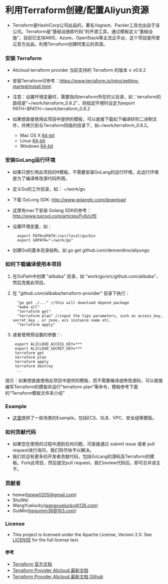 
# 利用Terraform创建/配置Aliyun资源

* Terraform是HashiCorp公司出品的，著名Vagrant、Packer工具也出自于该公司。Terraform是“基础设施即代码”的开源工具，通过模板定义“基础设施”，目前已支持AWS、Azure、OpenStack等主流云平台，这个项目是阿里云官方出品，利用Terraform创建阿里云的资源。

### 安装 Terraform
* Alicloud terraform provider 当前支持的 Terraform 的版本 ≥ v0.8.2
* 安装Terraform可参考：https://www.terraform.io/intro/getting-started/install.html
		
* 注意：设置环境变量时，需要指向terraform所在的父目录，如：terraform的路径是"~/work/terraform_0.8.2"，则指定环境时设定为export PATH=$PATH:~/work/terraform_0.8.2

* 如果想直接使用此项目中提供的模板，可以直接下载如下编译好的二进制文件，并拷贝到与Terraform同级的目录下，如~/work/terraform_0.8.2。

  * Mac OS X  [64-bit](http://tf-mac.oss-cn-shanghai.aliyuncs.com/terraform-provider-alicloud.zip )
  * Linux  [64-bit](http://tf-linux.oss-cn-shanghai.aliyuncs.com/terraform-provider-alicloud.zip )
  * Windows  [64-bit](http://tf-windows.oss-cn-shanghai.aliyuncs.com/terraform-provider-alicloud.exe)


### 安装GoLang运行环境
* 如果只想引用此项目的tf模板，不需要安装GoLang的运行环境，此运行环境是为了编译修改源代码所用。
* 定义Go的工作目录，如： ~/work/go
* 下载 GoLong SDK: http://www.golangtc.com/download 
* 这里有mac下安装 Golang SDK的参考： http://www.tuicool.com/articles/Fv6zUfE
* 设置环境变量，如：
		
		export PATH=$PATH:/usr/local/go/bin
		export GOPATH="~/work/go"

* 创建Go的基本目录结构，如 go get github.com/denverdino/aliyungo

### 如何下载编译使用本项目
1. 在GoPath中创建 "alibaba" 目录，如 "work/go/src/github.com/alibaba"，然后克隆此项目。
2. 在 "github.com/alibaba/terraform-provider" 目录下执行：
		
		 "go get ./..." //this will download depend package
		 "make all"
		 "terraform get"
		 "terraform plan" //input the tips parameters, such as access_key, secret_key , or zone, ecs instance name etc.
		 "terraform apply"
		 
3. 或者使用预设置的参数：:

		export ALICLOUD_ACCESS_KEY=*** 
		export ALICLOUD_SECRET_KEY=***
		terraform get
		terraform plan
		terraform apply
		terraform destroy
		...
		
提示：如果想直接使用此项目中提供的模板，而不需要编译或修改源码，可以直接编写Terraform的模板并运行"terraform plan"等命令，模板参考下面的“Terraform模板文件夹介绍”

### Example

* [这里](terraform/examples)提供了一些场景的Example，包括ECS、SLB、VPC、安全组等模板。


### 如何贡献代码
* 如果您在使用的过程中遇到任何问题，可直接通过 submit issue 或者 pull request进行询问，我们将尽快予以解决。
* 我们欢迎有更多的开发者贡献代码，包括GoLang的源码及Terraform的模板。Fork此项目，然后提交pull request，我们review代码后，即可合并进主干。

### 贡献者
* heww(heww0205@gmail.com)
* ShuWei
* WangYuelucky(wangyuelucky@126.com)
* GuiMin(heguimin36@163.com)

### License
* This project is licensed under the Apache License, Version 2.0. See [LICENSE](https://github.com/denverdino/aliyungo/blob/master/LICENSE.txt) for the full license text.

#### 参考
* [Terraform 官方文档](https://www.terraform.io/docs/providers/alicloud/index.html)
* [Terraform Provider Alicloud 最新文档](http://47.95.33.19:4567/docs/providers/alicloud/)
* [Terraform Provider Alicloud 最新文档 Github](https://github.com/alibaba/terraform-provider-docs)
